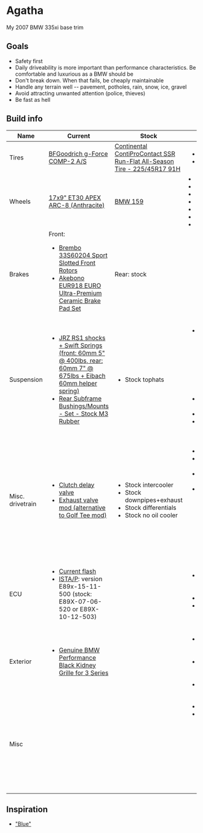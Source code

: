 # Agatha
My 2007 BMW 335xi base trim

## Goals
* Safety first
* Daily driveability is more important than performance characteristics. Be comfortable and luxurious as a BMW should be
* Don't break down. When that fails, be cheaply maintainable
* Handle any terrain well -- pavement, potholes, rain, snow, ice, gravel
* Avoid attracting unwanted attention (police, thieves)
* Be fast as hell

## Build info
<table>
  <thead>
    <tr>
      <th>Name</th>
      <th>Current</th>
      <th>Stock</th>
      <th>Notes</th>
    </tr>
  </thead>
  <tr>
    <td>Tires</td>
    <td><a href="http://www.tirerack.com/tires/tires.jsp?tireMake=BFGoodrich&tireModel=g-Force+COMP-2+A%2FS&partnum=445WR7GFC2ASXL">BFGoodrich g-Force COMP-2 A/S</a></td>
    <td><a href="https://www.tirerack.com/tires/tires.jsp?tireMake=Continental&tireModel=ContiProContact+SSR&partnum=245HR7CPCSSR">Continental ContiProContact SSR Run-Flat All-Season Tire - 225/45R17 91H</a></td>
    <td>
      <ul>
         <li><a href="http://www.wheel-size.com/size/bmw/3-series/2007/#trim-335xi-usdm">335xi sizing</a></li>
         <li><a href="http://www.wheel-size.com/calc/?wheel1=225-45-17X8ET34&wheel2=225-45-17X9ET30&fcl=50mm&wcl=30mm&scl=50mm">Size calculator</a></li>
       </ul>
    </td>
  </tr>
  <tr>
    <td>Wheels</td>
    <td><a href="http://www.apexraceparts.com/apex-products/e90-e92/17x9-ET30-APEX-ARC-8-Wheel.html">17x9" ET30 APEX ARC-8 (Anthracite)</a></td>
    <td><a href="http://www.bmwstylewheels.com/bmw/159">BMW 159</a></td>
    <td>
      <li><a href="https://dbkaplun.github.io/wheel-database/">Weights</a></li>
      <li><a href="http://www.tirerack.com/wheels/results.jsp?sort=Weight&autoMake=BMW&autoModel=335xi+Sedan+Base+Model&autoYear=2007&autoModClar=With+OE+Metal+Valve+Stems">TireRack</a></li>
      <li><a href="http://configurator.ozracing.com/GB/configurator/BMW/3/335xi%20xDrive/390X/-/-/81321196/">O.Z.</a> (<a href="http://measurespeed.com/oz-rims-wheel-weight.php">weights</a>)</li>
      <li><a href="http://konfigurator.bbs.com/article/rims/car_selection/rim_selection/resetFilter/true/PKWIDCode/P00001530001476">BBS</a></li>
      <li>TSW <a href="http://www.tsw.com/alloy-wheels-configurator/#!year=2007&make=BMW&model=328%20E90&size=17%20Inch%20Wheels&go=1&body=1&tab=wheels&page=1&color=19479&showallwheels=1&wheel=229&wheelimage=519">1</a>, <a href="http://fitment.tsw.com/alloy-wheels-fitment-guide-results.php?year=2007&make=BMW&model=328+E90">2</a></li>
      <li>APEX <a href="http://www.apexraceparts.com/apex-products/e90-e92/#.VjyzZK6rTmE">1</a>, <a href="http://www.apexraceparts.com/apex-products/ARC-8-Wheels/">2</a></li>
      <li><a href="http://www.bavauto.com/se1.asp?dept_id=413">D-Force</a> (<a href="https://philstireservice.com/wp-content/uploads/2012/01/D-Force-Wheels.pdf">PDF</a>)</li>
    </td>
  </tr>
  <tr>
    <td>Brakes</td>
    <td>
      Front:
      <ul>
        <li><a href="http://www.amazon.com/Brembo-33S60204-Slotted-3-Series-2007-2008/dp/B00BZ0T3RU">Brembo 33S60204 Sport Slotted Front Rotors</a></li>
        <li><a href="http://www.amazon.com/Akebono-EUR918-Ultra-Premium-Ceramic-Brake/dp/B0019HYQO4">Akebono EUR918 EURO Ultra-Premium Ceramic Brake Pad Set</a></li>
      </ul>
    </td>
    <td>Rear: stock</td>
    <td></td>
  </tr>
  <tr>
    <td>Suspension</td>
    <td>
      <ul>
        <li><a href="https://store.vacmotorsports.com/jrz-rs-sport-bmw-3-series-e90e91e92e93-p3149.aspx">JRZ RS1 shocks + Swift Springs (front: 60mm 5" @ 400lbs, rear: 60mm 7" @ 675lbs + Eibach 60mm helper spring)</a></li>
        <li><a href="http://www.turnermotorsport.com/p-12061-rear-subframe-bushingsmounts-set-stock-m3-rubber-e82-e9x.aspx">Rear Subframe Bushings/Mounts - Set - Stock M3 Rubber</a></li>
      </ul>
    </td>
    <td>
      <ul>
        <li>Stock tophats</li>
      </ul>
    </td>
    <td>
      <ul>
        <li>
          Swaybar links
          <ul>
            <li><a href="http://www.hpashop.com/HP-Autosport-E82-E9X-Adjustable-Swaybar-Endlinks-HPA-sway-endlinks-e82-e9x.htm">HP Autosport E82/E9X Adjustable Swaybar Endlinks</a></li>
            <li><a href="http://www.topgearsolutions.com/uuc-bmw-e90-e92-adjustable-end-links.html">UUC BMW E90 /E92 Adjustable End Links</a></li>
          </ul>
        </li>
        <li>Consider sway bar removal</li>
        <li>
          <details>
            <summary>Coilover kits</summary>
            <ul>
              <li><a href="http://www.e90post.com/forums/showthread.php?t=251639">Kit compatibility thread</a></li>
              <li><a href="http://www.ast-suspension.com/shop/shockabsorbers/4100/ast-1-way-4100-bmw-3-series-e90-e91-e93-detail">AST kit</a></li>
              <li><a href="http://www.tcklineracing.com/webdocs/Items/Details690.cfm">TC Kline + Koni kit</a></li>
              <li><a href="http://en.intraxracing.nl/merken/bmw/e90,-e92,-e93-other-than-m3/bmw5675-1k2/">Intrax 1K2 kit</a></li>
              <li>KW <a href="http://www.tirerack.com/suspension/suspension.jsp?make=KW&model=Variant+1+Coil-Over&group=Variant+1+Coil-Over&partNum=KW10220048&autoMake=BMW&autoModel=335xi+Sedan+Base+Model&autoYear=2007&autoModClar=With+OE+Metal+Valve+Stems">V1</a>/<a href="http://www.tirerack.com/suspension/suspension.jsp?make=KW&model=Variant+3+Coil-Over&group=Variant+3+Coil-Over&partNum=KW35220048&autoMake=BMW&autoModel=335xi+Sedan+Base+Model&autoYear=2007&autoModClar=With+OE+Metal+Valve+Stems">V3</a></li>
              <li><a href="http://www.turnermotorsport.com/p-5394-e90-325xi328xi330xi335xi-sedan-hrbilstein-sport-suspension-package.aspx">Bilstein shocks + H&amp;R springs</a></li>
              <li><a href="https://www.vividracing.com/catalog/fortune-auto-series-coilovers-335xi-0708-p-150942707.html">Fortune Auto 500 shocks + Fortune Auto or Swift springs</a></li>
              <li><a href="https://store.vacmotorsports.com/nitron---ntr-r1-coilover-systems-e9x--e8x-non-m-p2848.aspx">Nitron NTR R1 kit (may not fit xi)</a></li>
              <li><a href="http://www.vorshlag.com/product_info.php?cPath=0_332&products_id=707&osCsid=ad2b3910563b892ad919e38d29acaf4d">MCS TT1 shocks + Swift+Hyperco springs (may not fit xi)</a></li>
              <li><a href="http://www.ground-control-store.com/products/category.php/CA=268">Koni shocks + Eibach springs (may not fit xi)</a></li>
              <li><a href="http://motonsuspensiononline.com/index.php?main_page=product_info&cPath=15_2&products_id=7">Moton shocks (very expensive + may not fit xi)</a>
              <li><a href="http://www.amazon.com/Ohlins-MI00-Road-Track-Coilovers/dp/B004AC55VI">Ohlins BMS MI00 Road and Track Coilovers (don't fit xi :cry:)</a></li>
            </ul>
          </details>
        </li>
        <li><a href="http://www.e90post.com/forums/showthread.php?t=1012799">Review of similar setup</a></li>
      </ul>
    </td>
  </tr>
  <tr>
    <td>Misc. drivetrain</td>
    <td>
      <ul>
        <li><a href="https://www.ecstuning.com/BMW-E90-335xi-N54_3.0L/ES41456/">Clutch delay valve</a></li>
        <li><a href="http://www.e90post.com/forums/showthread.php?t=80661">Exhaust valve mod (alternative to Golf Tee mod)</a></li>
      </ul>
    </td>
    <td>
      <ul>
        <li>Stock intercooler</li>
        <li>Stock downpipes+exhaust</li>
        <li>Stock differentials</li>
        <li>Stock no oil cooler</li>
      </ul>
    </td>
    <td>
      <ul>
        <li><a href="http://blog.modbargains.com/5-ways-to-full-bolt-ons-for-bmw-n54/">Bolt-on comparison</a></li>
        <li>Intercooler comparisons: <a href="http://mosselmanturbo.com/uploads/media/intercooler_test_Mosselman.pdf">1</a>, <a href="http://www.bimmerboost.com/showthread.php?19518-FMIC-Comparison-Thread">2</a></li>
        <li><a href="https://www.youtube.com/watch?v=bjN-akYIGg0">Exhaust comparison video (now private)</a></li>
        <li>
          Turbo
          <ul>
            <li>Kit comparisons: <a href="http://i.imgur.com/FekoyGw.png">1</a>, <a href="http://i.imgur.com/g5hF6Ok.png">2</a></li>
            <li><a href="http://www.hexonautowerks.com/products_detail_31.htm">HYBRID 2 RR550</a></li>
            <li><a href="http://www.n54tech.com/forums/showthread.php?t=31229&amp;page=2">Horrible VTT customer service</a></li>
            <li><a href="http://i.imgur.com/q20vMGg.png">Size chart</a></li>
          </ul>
        </li>
      </ul>
    </td>
  </tr>
  <tr>
    <td>ECU</td>
    <td>
      <ul>
       <li><a href="bins/Agatha.bin">Current flash</a></li>
       <li><a href="PDFs/P3.57.0_ISTA-P%2BVERSION%2BAND%2BI-LEVEL%2BOVERVIEW.pdf">ISTA/P</a>: version E89x-15-11-500 (stock: E89X-07-06-520 or E89X-10-12-503)</li>
      </ul>
    </td>
    <td></td>
    <td>
      <ul>
        <li>Pro tunes: <a href="http://www.wedgeperformance.com/">WedgePerformance</a>, <a href="http://www.e90post.com/forums/member.php?u=231532">SPX</a></li>
        <li><a href="http://www.burgertuning.com/jb4_pnp_BMW_performance_tuner.html">JB4</a> <a href="http://www.burgertuning.com/N54_JB4_upgrades.html">G5</a> piggyback</li>
        <li><a href="http://www.e90post.com/forums/showthread.php?t=444973">RWD-only via pulled fuses</a></li>
     </ul>
    </td>
  </tr>
  <tr>
    <td>Exterior</td>
    <td>
      <ul>
        <li><a href="http://www.shopbmwusa.com/PRODUCT/2560/BMW-PERFORMANCE-BLACK-KIDNEY-GRILLE-FOR-3-SERIES">Genuine BMW Performance Black Kidney Grille for 3 Series</a></li>
      </ul>
    </td>
    <td></td>
    <td>
      <ul>
        <li><a href="http://www.shopbmwusa.com/PRODUCT/76/BMW-BLACK-LINE-TAIL-LIGHTS-FOR-3-SERIES">Genuine BMW Black Line Tail Lights for 3 Series</a></li>
        <li><a href="https://www.getbmwparts.com/partlocator/index.cfm?action=viewPrintablePage&partid=754177&siteid=214672&catalogid=4462">Genuine BMW Matte Black Window Trim Kit (stock: chrome)</a></li>
        <li><a href="http://www.shopbmwusa.com/PERFORMANCE/BMW-M-PERFORMANCE/AERODYNAMIC-COMPONENTS/?Year=2007&Series=3%20Series">Aerodynamics</a></li>
      </ul>
    </td>
  </tr>
  <tr>
    <td>Misc</td>
    <td></td>
    <td></td>
    <td>
      <ul>
        <li><a href="http://www.getbmwparts.com/parts/index.cfm?siteid=214672">Genuine BMW parts</a></li>
        <li>
          Weight reduction
          <ul>
            <li>Threads: <a href="http://www.m3post.com/forums/showthread.php?t=135122">1</a>, <a href="http://www.e90post.com/forums/showthread.php?t=627141">2</a>, <a href="http://www.e90post.com/forums/showthread.php?t=97922">3</a></li>
            <li>Sunroof delete</li>
            <li><a href="http://www.m3forum.net/m3forum/showpost.php?p=1065592242&postcount=7">Sound dampening removal</a></li>
            <li>
              Impact bar removal
              <ul>
                <li><a href="https://www.getbmwparts.com/parts/2007/BMW/335xi/Base?siteid=214672&vehicleid=203156&section=BODY%20HARDWARE&group=REAR%20BUMPER&subgroup=BUMPER%20%26%20COMPONENTS&component=Impact%20bar">Rear bumper</a></li>
                <li><a href="http://www.getbmwparts.com/parts/2007/BMW/335xi/Base/?siteid=214672&vehicleid=203156&section=BODY%20HARDWARE&group=PILLARS%2C%20ROCKER%20%26%20FLOOR&subgroup=CENTER%20PILLAR%20%26%20ROCKER">B pillar?</a></li>
              </ul>
            </li>
          </ul>
        </li>
      </ul>
    </td>
  </tr>
</table>

## Inspiration
* ["Blue"](http://volvospeed.com/vs_forum/topic/148756-e90-update-roll-bar-content/)
